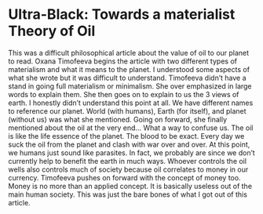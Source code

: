 <h1>Ultra-Black: Towards a materialist Theory of Oil </h1> <p>
	This was a difficult philosophical article about the value of oil to our planet to read. Oxana Timofeeva begins the article with two different types of materialism and what it means to the planet. I understood some aspects of what she wrote but it was difficult to understand. Timofeeva didn’t have a stand in going full materialism or minimalism. She over emphasized in large words to explain them. She then goes on to explain to us the 3 views of earth. I honestly didn’t understand this point at all. We have different names to reference our planet. World (with humans), Earth (for itself), and planet (without us) was what she mentioned. Going on forward, she finally mentioned about the oil at the very end… What a way to confuse us. The oil is like the life essence of the planet. The blood to be exact. Every day we suck the oil from the planet and clash with war over and over. At this point, we humans just sound like parasites. In fact, we probably are since we don’t currently help to benefit the earth in much ways. Whoever controls the oil wells also controls much of society because oil correlates to money in our currency. Timofeeva pushes on forward with the concept of money too. Money is no more than an applied concept. It is basically useless out of the main human society. This was just the bare bones of what I got out of this article. 

